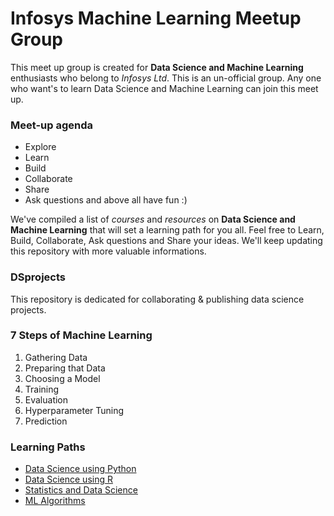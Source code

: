 # Infosys Machine Learning Meetup Group

This meet up group is created for **Data Science and Machine Learning** enthusiasts who belong to _Infosys Ltd_. This is an un-official group. Any one who want's to learn Data Science and Machine Learning can join this meet up.

### Meet-up agenda

+ Explore
+ Learn 
+ Build
+ Collaborate
+ Share
+ Ask questions
and above all have fun :)

We've compiled a list of _courses_ and _resources_ on **Data Science and Machine Learning** that will set a learning path for you all. Feel free to Learn, Build, Collaborate, Ask questions and Share your ideas. We'll keep updating this repository with more valuable informations.

### DSprojects

This repository is dedicated for collaborating & publishing data science projects.

### 7 Steps of Machine Learning

1. Gathering Data 
2. Preparing that Data 
3. Choosing a Model 
4. Training 
5. Evaluation 
6. Hyperparameter Tuning 
7. Prediction

### Learning Paths

+ [Data Science using Python](https://github.com/InfyMLMeetup/DSprojects/blob/master/Learning%20Paths/Learning%20Path%20-%20Data%20Science%20using%20Python.md)
+ [Data Science using R](https://github.com/InfyMLMeetup/DSprojects/blob/master/Learning%20Paths/Learning%20Path%20-%20Data%20Science%20using%20R.md)
+ [Statistics and Data Science](https://github.com/InfyMLMeetup/DSprojects/blob/master/Learning%20Paths/Learning%20Path%20-%20Statistics%20and%20Data%20Science.md)
+ [ML Algorithms](https://github.com/InfyMLMeetup/DSprojects/blob/master/Learning%20Paths/Learning%20Path%20-%20ML%20Algorithms.md)


